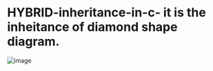 # HYBRID-inheritance-in-c- it is the inheitance of diamond shape diagram. 

![image](https://user-images.githubusercontent.com/79189839/121744444-bcb26080-cb24-11eb-8fe1-1830111839fa.png)
